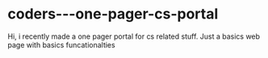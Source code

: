 # coders---one-pager-cs-portal
Hi, i recently made a one pager portal for cs related stuff. Just a basics web page with basics funcationalties
